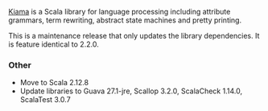 [Kiama](https://bitbucket.org/inkytonik/kiama) is a Scala library for language processing including attribute grammars, term rewriting, abstract state machines and pretty printing.

This is a maintenance release that only updates the library dependencies. It is feature identical to 2.2.0.

### Other

* Move to Scala 2.12.8
* Update libraries to Guava 27.1-jre, Scallop 3.2.0, ScalaCheck 1.14.0, ScalaTest 3.0.7
